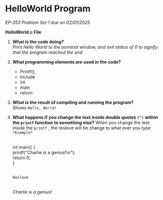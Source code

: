# HelloWorld Program

*EP-353 Problem Set 1 due on 02/01/2025*

**HelloWorld.c File**


1. **What is the code doing?**  
  *Print Hello World to the terminal window, and exit status of 0 to signify that the program reached the end*
  
2. **What programming elements are used in the code?**  
   - Printf();
   - include
   - int
   - main
   - return

3. **What is the result of compiling and running the program?**  
   Shows `Hello, World!`
4. **What happens if you change the text inside double quotes `(")` within the `printf` function to something else?**
	When you change the text inside the `printf` , the reslove will be change to what ever you type 
	</br>`*Example*`
	
	</br>int main() {
  </br>printf("Charlie is a genius!\n"); 
  </br>return 0;
  </br>}
  
  
    </br>`Reslove`
    
    </br>*Charlie is a genius!*
	


